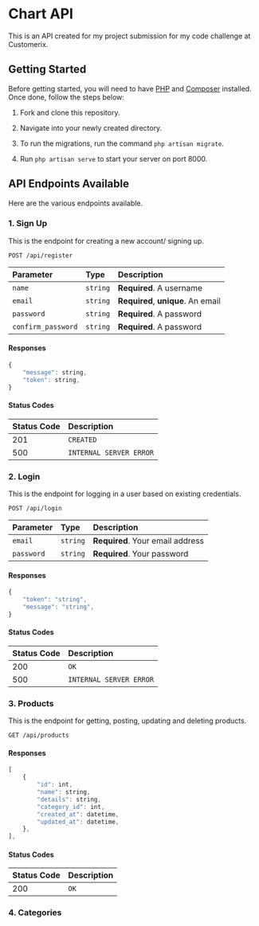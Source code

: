 # Chart API

This is an API created for my project submission for my code challenge at Customerix.

## Getting Started

Before getting started, you will need to have [PHP](https://www.php.net/manual/en/install.php) and [Composer](https://getcomposer.org/download/) installed. Once done, follow the steps below:

1. Fork and clone this repository.

2. Navigate into your newly created directory.

3. To run the migrations, run the command `php artisan migrate`.

4. Run `php artisan serve` to start your server on port 8000.


## API Endpoints Available

Here are the various endpoints available.

### 1. Sign Up

This is the endpoint for creating a new account/ signing up.

```http
POST /api/register
```

| Parameter | Type | Description |
| :--- | :--- | :--- |
| `name` | `string` | **Required**. A username |
| `email` | `string` | **Required**, **unique**. An email |
| `password` | `string` | **Required**. A password |
| `confirm_password` | `string` | **Required**. A password |

#### Responses

```javascript
{
    "message": string,
    "token": string,
}
```

#### Status Codes
| Status Code | Description |
| :--- | :--- |
| 201 | `CREATED` |
| 500 | `INTERNAL SERVER ERROR` |

### 2. Login

This is the endpoint for logging in a user based on existing credentials.

```http
POST /api/login
```

| Parameter | Type | Description |
| :--- | :--- | :--- |
| `email` | `string` | **Required**. Your email address |
| `password` | `string` | **Required**. Your password |

#### Responses

```javascript
{
    "token": "string",
    "message": "string",
}
```

#### Status Codes

| Status Code | Description |
| :-- | :-- |
| 200 | `OK` |
| 500 | `INTERNAL SERVER ERROR` |

### 3. Products

This is the endpoint for getting, posting, updating and deleting products.

```http
GET /api/products
```

#### Responses

```javascript
[
    {
        "id": int,
        "name": string,
        "details": string,
        "category_id": int,
        "created_at": datetime,
        "updated_at": datetime,
    },
],
```

#### Status Codes

| Status Code | Description |
| :-- | :-- |
| 200 | `OK` |

### 4. Categories